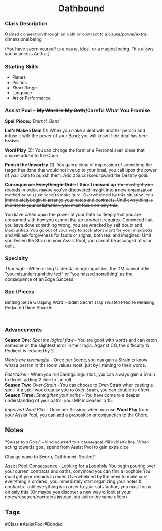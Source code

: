 <h1><center>Oathbound</h1></center>

### Class Description
Gained connection through an oath or contract to a cause/power/extra-dimensional being

(You have sworn yourself to a cause, ideal, or a magical being. This allows you to access Aethyr.)

### Starting Skills
- Planes
- Politics
- Short Range
- Language
- Art or Performance


### Assist Pool - ~~My Word is My Oath~~/Careful What You Promise
**Spell Pieces:** *Eternal, Bond*

**Let's Make a Deal** (1): When you make a deal with another person and infuse it with the power of your Bond; you will know if the deal has been broken.

**Word Play** (2): You can change the form of a Personal spell piece that anyone added to the Chord. 

**Punish the Unworthy** (1): You gain a clear of impression of something the target has done that would not live up to your ideal, you call upon the power of your Oath to punish them.  Add 3 Successes toward the Destroy goal.

**Consequence: ~~Everything in Order~~ I think I messed up**
~~You must get your records in order, maybe you've discovered insight into a new organization method or you just need to make sure. Overwhelmed by this situation, you immediately begin to arrange your notes and contracts. Until everything is in order to your satisfaction, you must focus on only this.~~

You have called upon the power of your Oath so deeply that you are consumed with how you cannot live up to what it requires. Convinced that you have done something wrong, you are wracked by self doubt and insecurities.  You go out of your way to seek atonement for your misdeeds and will ask forgiveness for faults or slights, both real and imagined.  Until you lessen the Strain in your Assist Pool, you cannot be assuaged of your guilt.

### Specialty
*Thorough* - When rolling Understanding/Linguistics, the GM cannot offer "you misunderstand the text" or "you missed something" as the consequence of an Edge Success.
<br>
### Spell Pieces
Binding
Seize
Grasping
Word
Hidden
Secret
Trap
Twisted
Precise
Meaning
Redacted
Rune
Shackle

<br>

### Advancements
**Season One:**
*Spot the logical flaw* - You are good with words and can catch someone on the slightest error in their logic.  Against CG, the difficulty to Redirect is reduced by 2.

*Words are meaningful* - Once per Scene, you can gain a Strain to know what a person in the room values most, just by listening to their words.

*Fast-talker* - When you roll Daring/Linguistics, you can always gain a Strain to Reroll, adding 2 dice to the roll.
<br>
**Season Two:**
*Over-Strain* - You can choose to Over-Strain when casting a spell. If a spell would cause you to Over-Strain, you can double its effect.
<br>
**Season Three:**
*Strengthen your oaths* - You have come to a deeper understanding of your oaths; your MP increases to 15.

*Improved Word Play* - Once per Session, when you use **Word Play** from your Assist Pool, you can add a preposition or conjunction to the Chord.
<br>
## Notes
"Swear to a Goal" - bind yourself to a cause/goal. fill in blank line. When acting towards goal, spend from Assist Pool to gain extra dice

Change name to Sworn, Oathbound, Sealed?

Assist Pool: Consequence - Looking for a Loophole
	You begin pouring over your current contracts and oaths, convinced you can find a loophole
	You must get your records in order. Overwhelmed by the need to make sure everything is ordered, you immediately start organizing your notes & contracts. Until everything is in order to your satisfaction, you must focus on only this. (Or maybe you discover a new way to look at your notes/research/contracts instead, but still to the same effect)
<br>

## Tags
#Class #AssistPool #Bonded 